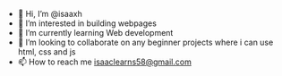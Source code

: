 - 👋 Hi, I’m @isaaxh
- 👀 I’m interested in building webpages
- 🌱 I’m currently learning Web development 
- 💞️ I’m looking to collaborate on any beginner projects where i can use html, css and js
- 📫 How to reach me isaaclearns58@gmail.com

<!---
isaaxh/isaaxh is a ✨ special ✨ repository because its `README.md` (this file) appears on your GitHub profile.
You can click the Preview link to take a look at your changes.
--->
